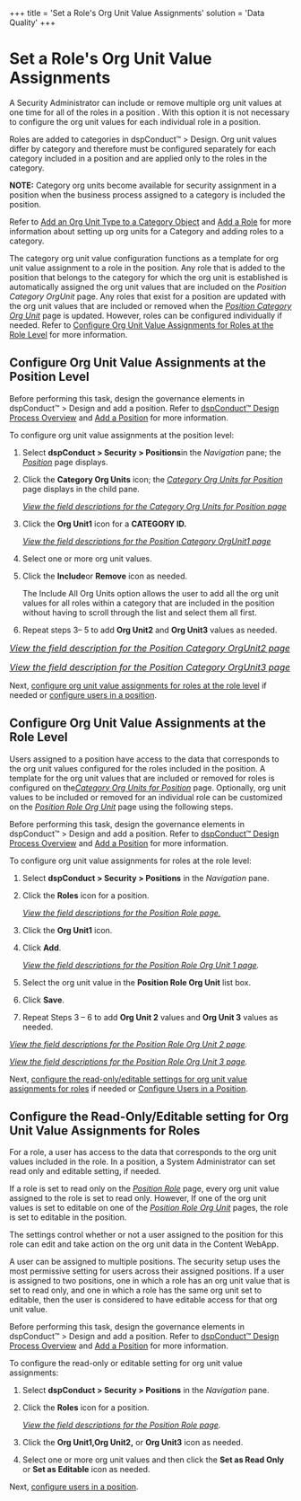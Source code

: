 +++
title = 'Set a Role's Org Unit Value Assignments'
solution = 'Data Quality'
+++

# Set a Role's Org Unit Value Assignments

A Security Administrator can include or remove multiple org unit values
at one time for all of the roles in a position . With this option it is
not necessary to configure the org unit values for each individual role
in a position.

Roles are added to categories in dspConduct™ \> Design. Org unit values
differ by category and therefore must be configured separately for each
category included in a position and are applied only to the roles in the
category.

**NOTE:** Category org units become available for security assignment in
a position when the business process assigned to a category is included
the position.

Refer to [Add an Org Unit Type to a Category
Object](Manage_Org_Units.htm#Add_an_Org_Unit_Type_to_a_Category_Object)
and [Add a Role](Add_a_Role.htm) for more information about setting up
org units for a Category and adding roles to a category.

The category org unit value configuration functions as a template for
org unit value assignment to a role in the position. Any role that is
added to the position that belongs to the category for which the org
unit is established is automatically assigned the org unit values that
are included on the *Position Category OrgUnit* page. Any roles that
exist for a position are updated with the org unit values that are
included or removed when the <span style="font-style: italic;">[Position
Category Org Unit](../Page_Desc/Position_Category_Org_Unit1.htm)</span>
page is updated. However, roles can be configured individually if
needed. Refer to <span>[Configure Org Unit Value Assignments for Roles
at the Role
Level](#Configure_Org_Unit_Value_Assignments__at_the_Role_Level) for
more
information.</span>

## <span id="Configure_Org_Unit_Value_Assignments_at_the_Position_Level"></span>Configure Org Unit Value Assignments at the Position Level

Before performing this task, design the governance elements in
dspConduct™ \> Design and add a position. Refer to [dspConduct™ Design
Process Overview](dspConduct_Design_Process_Overview.htm) and [Add a
Position](Add_Position.htm) for more information.

To configure org unit value assignments at the position level:

1.  Select **dspConduct \> Security \> Positions**in the *Navigation*
    pane; the *[Position](../Page_Desc/Position.htm)* page displays.

2.  Click the **Category Org Units** icon; the *[Category Org Units for
    Position](../Page_Desc/Category_Org_Units_for_Position.htm)* page
    displays in the child pane.
    
    *[View the field descriptions for the Category Org Units for
    Position page](../Page_Desc/Category_Org_Units_for_Position.htm)*

3.  Click the **Org Unit1** icon for a **CATEGORY ID.**
    
    *[View the field descriptions for the Position Category OrgUnit1
    page](../Page_Desc/Position_Category_Org_Unit1.htm)*

4.  Select one or more org unit values.

5.  Click the **Include**or **Remove** icon as needed.
    
    The Include All Org Units option allows the user to add all the org
    unit values for all roles within a category that are included in the
    position without having to scroll through the list and select them
    all first.

6.  Repeat steps 3– 5 to add **Org Unit2** and **<span>Org
    Unit3</span>** values as needed.

*<span style="font-size: 12.0pt;">[View the field description for the
Position Category OrgUnit2
page](../Page_Desc/Position_Category_Org_Unit2.htm)</span>*

*<span style="font-size: 12.0pt;">[View the field description for the
Position Category OrgUnit3
page](../Page_Desc/Position_Category_Org_Unit3.htm)</span>*

Next, [configure org unit value assignments for roles at the role
level](#Configure_Org_Unit_Value_Assignments__at_the_Role_Level) if
needed or [configure users in a
position](Configure_Users_in_a_Position.htm).

## <span id="Configure_Org_Unit_Value_Assignments__at_the_Role_Level"></span>Configure Org Unit Value Assignments at the Role Level

Users assigned to a position have access to the data that corresponds to
the org unit values configured for the roles included in the position. A
template for the org unit values that are included or removed for roles
is configured on the[*Category Org Units for
Position*](../Page_Desc/Category_Org_Units_for_Position.htm) page.
Optionally, org unit values to be included or removed for an individual
role can be customized on the *[Position Role Org
Unit](../Page_Desc/Position_Role_Org_Unit_1.htm)* page using the
following steps.

Before performing this task, design the governance elements in
dspConduct™ \> Design and add a position. Refer to [dspConduct™ Design
Process Overview](dspConduct_Design_Process_Overview.htm) and [Add a
Position](Add_Position.htm) for more information.

To configure org unit value assignments for roles at the role level:

1.  Select **dspConduct \> Security \> Positions** in the *Navigation*
    pane.

2.  Click the **Roles** icon for a position.
    
    *[View the field descriptions for the Position Role
    page.](../Page_Desc/Position_Role.htm)*

3.  Click the **Org Unit1** icon.

4.  Click <span style="font-weight: bold;">Add</span>.
    
    *[View the field descriptions for the Position Role Org Unit 1
    page](../Page_Desc/Position_Role_Org_Unit_1.htm).*

5.  Select the org unit value in the **Position Role Org Unit** list
    box.<span> </span>

6.  Click **Save**.

7.  Repeat Steps 3 – 6 to add <span style="font-weight: bold;">Org Unit
    2</span> values and <span style="font-weight: bold;">Org Unit
    3</span> values as needed.

*[View the field descriptions for the Position Role Org Unit 2
page](../Page_Desc/Position_Role_Org_Unit_2.htm).*

*[View the field descriptions for the Position Role Org Unit 3
page](../Page_Desc/Position_Role_Org_Unit_3.htm).*

Next, <span>[configure the read-only/editable settings for org unit
value assignments for
roles](#Configure_the_Read_Only_Editable_setting_for_Org_Unit_Value_Assignments_for_Roles)
if needed or [Configure Users in a
Position](Configure_Users_in_a_Position.htm)</span>.

## <span id="Configure_the_Read_Only_Editable_setting_for_Org_Unit_Value_Assignments_for_Roles"></span>Configure the Read-Only/Editable setting for Org Unit Value Assignments for Roles

For a role, a user has access to the data that corresponds to the org
unit values included in the role. In a position, a System Administrator
can set read only and editable setting, if needed.

If a role is set to read only on the *[Position
Role](../Page_Desc/Position_Role.htm)* page, every org unit value
assigned to the role is set to read only. However, If one of the org
unit values is set to editable on one of the *[Position Role Org
Unit](../Page_Desc/Position_Role_Org_Unit_1.htm)* pages, the role is set
to editable in the position.

The settings control whether or not a user assigned to the position for
this role can edit and take action on the org unit data in the Content
WebApp.

A user can be assigned to multiple positions. The security setup uses
the most permissive setting for users across their assigned positions.
If a user is assigned to two positions, one in which a role has an org
unit value that is set to read only, and one in which a role has the
same org unit set to editable, then the user is considered to have
editable access for that org unit value.

Before performing this task, design the governance elements in
dspConduct™ \> Design and add a position. Refer to [dspConduct™ Design
Process Overview](dspConduct_Design_Process_Overview.htm) and [Add a
Position](Add_Position.htm) for more information.

To configure <span>the read-only or editable setting for org unit value
assignments</span>:

1.  Select **dspConduct \> Security \> Positions** in the *Navigation*
    pane.

2.  Click the **Roles** icon for a position.
    
    *[View the field descriptions for the Position Role
    page](../Page_Desc/Position_Role.htm).*

3.  Click the **Org Unit1,Org Unit2,** or **Org Unit3** icon as needed.

4.  Select one or more org unit values and then click the **Set as Read
    Only** or **Set as Editable** icon as needed.

Next, [configure users in a
position](Configure_Users_in_a_Position.htm).
